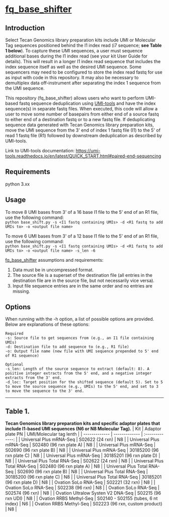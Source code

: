# [fq_base_shifter](https://github.com/tecangenomics/fq_base_shifter/tree/main)
## Introduction
Select Tecan Genomics library preparation kits include UMI or Molecular Tag sequences positioned behind the I1 index read (i7 sequence; **see Table 1 below**). To capture these UMI sequences, a user must sequence additional bases during the I1 index read (see your kit User Guide for details). This will result in a longer I1 index read sequence that includes the index sequence itself as well as the desired UMI sequence. Some sequencers may need to be configured to store the index read fastq for use as input with code in this repository. It may also be necessary to demultiplex data off-instrument after separating the index 1 sequence from the UMI sequence.

This repository (fq_base_shifter) allows users who want to perform UMI-based fastq sequence deduplication using [UMI-tools](https://github.com/CGATOxford/UMI-tools) and have the index sequence(s) in separate fastq files. When executed, this code will allow a user to move some number of basepairs from either end of a source fastq to either end of a destination fastq or to a new fastq file. If deduplicating sequence data generated with Tecan Genomics library preparation kits, move the UMI sequence from the 3' end of index 1 fastq file (I1) to the 5' of read 1 fastq file (R1) followed by downstream deduplication as described by UMI-tools.

Link to UMI-tools documentation: https://umi-tools.readthedocs.io/en/latest/QUICK_START.html#paired-end-sequencing

## Requirements
python 3.xx

## Usage

To move 8 UMI bases from 3' of a 16 base I1 file to the 5' end of an R1 file, use the following command: \
`python base_shift.py -s <I1 fastq containing UMIs> -d <R1 fastq to add UMIs to> -o <output file name>`

To move 6 UMI bases from 3' of a 12 base I1 file to the 5' end of an R1 file, use the following command: \
`python base_shift.py -s <I1 fastq containing UMIs> -d <R1 fastq to add UMIs to> -o <output file name> -s_len -6`

[fq_base_shifter](https://github.com/tecangenomics/fq_base_shifter/tree/main) assumptions and requirements:
1. Data must be in uncompressed format.
2. The source file is a superset of the destination file (all entries in the destination file are in the source file, but not necessarily vice versa).
3. Input file sequence entries are in the same order and no entries are missing.

## Options
When running with the -h option, a list of possible options are provided. Below are explanations of these options:
```
Required
-s: Source file to get sequences from (e.g., an I1 file containing UMIs)
-d: Destination file to add sequence to (e.g., R1 file)
-o: Output file name (new file with UMI sequence prepended to 5' end of R1 sequence)

Optional
-s_len: Length of the source sequence to extract (default: 8). A positive integer extracts from the 5' end, and a negative integer extracts from the 3' end.
-d_loc: Target position for the shifted sequence (default 5). Set to 5 to move the source sequence (e.g., UMIs) to the 5' end, and set to 3 to move the sequence to the 3' end.
```
---

## Table 1.
**Tecan Genomics library preparation kits and specific adaptor plates that include I1-based UMI sequences (N6 or N8 Molecular Tag).**
| Kit  | Adaptor plate PN | UMI/Molecular tag lenth |
| ------------- | ------------- | :-------------: |
| Universal Plus mRNA-Seq  | S02622 (24 rxn) | N8 |
| Universal Plus mRNA-Seq  | S02480 (96 rxn plate A) | N8 |
| Universal Plus mRNA-Seq  | S02690 (96 rxn plate B) | N8 |
| Universal Plus mRNA-Seq  | 30185200 (96 rxn plate C) | N8 |
| Universal Plus mRNA-Seq  | 30185201 (96 rxn plate D) | N8 |
| Universal Plus Total RNA-Seq  | S02622 (24 rxn) | N8 |
| Universal Plus Total RNA-Seq  | S02480 (96 rxn plate A) | N8 |
| Universal Plus Total RNA-Seq  | S02690 (96 rxn plate B) | N8 |
| Universal Plus Total RNA-Seq  | 30185200 (96 rxn plate C) | N8 |
| Universal Plus Total RNA-Seq  | 30185201 (96 rxn plate D) | N8 |
| Ovation SoLo RNA-Seq | S02221 (32 rxn) | N8 |
| Ovation SoLo RNA-Seq | S02238 (96 rxn) | N8 |
| Ovation SoLo RNA-Seq | S02574 (96 rxn) | N8 |
| Ovation Ultralow Systen V2 DNA-Seq | S02215 (96 rxn UDI) | N8 |
| Ovation RRBS Methyl-Seq | S02140 - S02155 (tubes, 6 nt index) | N6 |
| Ovation RRBS Methyl-Seq | S02223 (96 rxn, custom product) | N8 |
